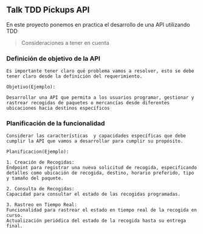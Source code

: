 ## Talk TDD Pickups API

En este proyecto ponemos en practica el desarrollo de una API utilizando TDD 

> Consideraciones a tener en cuenta

### Definición de objetivo de la API

    Es importante tener claro qué problema vamos a resolver, esto se debe tener claro desde la definición del requerimiento.

    Objetivo(Ejemplo):

    Desarrollar una API que permita a los usuarios programar, gestionar y rastrear recogidas de paquetes o mercancías desde diferentes ubicaciones hacia destinos específicos

### Planificación de la funcionalidad
    Considerar las características  y capacidades específicas que debe cumplir la API que vamos a desarrollar para cumplir su propósito.

    Planificacion(Ejemplo):

    1. Creación de Recogidas:
    Endpoint para registrar una nueva solicitud de recogida, especificando detalles como ubicación de recogida, destino, horario preferido, tipo y tamaño del paquete.

    2. Consulta de Recogidas:
    Capacidad para consultar el estado de las recogidas programadas.

    3. Rastreo en Tiempo Real:
    Funcionalidad para rastrear el estado en tiempo real de la recogida en curso.
    Actualización periódica del estado de la recogida hasta su entrega final.

